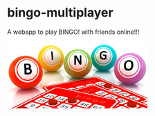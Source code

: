# bingo-multiplayer

A webapp to play BINGO! with friends online!!!

![React & Express](/images/Bingo_logo.jpeg)

